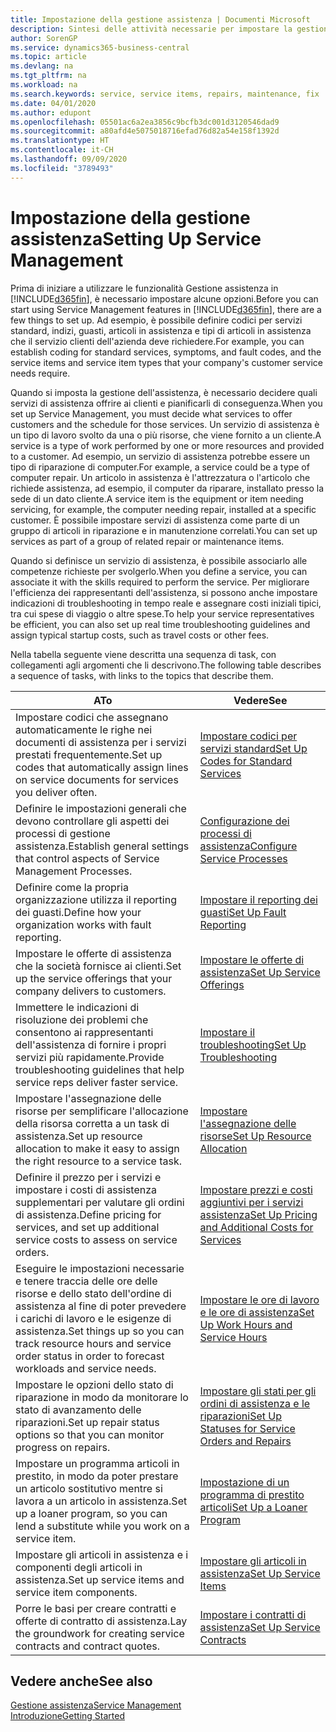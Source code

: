 ```yaml
---
title: Impostazione della gestione assistenza | Documenti Microsoft
description: Sintesi delle attività necessarie per impostare la gestione dell'assistenza adattandola al modo in cui le organizzazioni gestiscono i propri servizi.
author: SorenGP
ms.service: dynamics365-business-central
ms.topic: article
ms.devlang: na
ms.tgt_pltfrm: na
ms.workload: na
ms.search.keywords: service, service items, repairs, maintenance, fix
ms.date: 04/01/2020
ms.author: edupont
ms.openlocfilehash: 05501ac6a2ea3856c9bcfb3dc001d3120546dad9
ms.sourcegitcommit: a80afd4e5075018716efad76d82a54e158f1392d
ms.translationtype: HT
ms.contentlocale: it-CH
ms.lasthandoff: 09/09/2020
ms.locfileid: "3789493"
---
```

# <a name="setting-up-service-management"></a><span data-ttu-id="1ac12-103">Impostazione della gestione assistenza</span><span class="sxs-lookup"><span data-stu-id="1ac12-103">Setting Up Service Management</span></span>
<span data-ttu-id="1ac12-104">Prima di iniziare a utilizzare le funzionalità Gestione assistenza in [!INCLUDE[d365fin](includes/d365fin_md.md)], è necessario impostare alcune opzioni.</span><span class="sxs-lookup"><span data-stu-id="1ac12-104">Before you can start using Service Management features in [!INCLUDE[d365fin](includes/d365fin_md.md)], there are a few things to set up.</span></span> <span data-ttu-id="1ac12-105">Ad esempio, è possibile definire codici per servizi standard, indizi, guasti, articoli in assistenza e tipi di articoli in assistenza che il servizio clienti dell'azienda deve richiedere.</span><span class="sxs-lookup"><span data-stu-id="1ac12-105">For example, you can establish coding for standard services, symptoms, and fault codes, and the service items and service item types that your company's customer service needs require.</span></span>  

<span data-ttu-id="1ac12-106">Quando si imposta la gestione dell'assistenza, è necessario decidere quali servizi di assistenza offrire ai clienti e pianificarli di conseguenza.</span><span class="sxs-lookup"><span data-stu-id="1ac12-106">When you set up Service Management, you must decide what services to offer customers and the schedule for those services.</span></span> <span data-ttu-id="1ac12-107">Un servizio di assistenza è un tipo di lavoro svolto da una o più risorse, che viene fornito a un cliente.</span><span class="sxs-lookup"><span data-stu-id="1ac12-107">A service is a type of work performed by one or more resources and provided to a customer.</span></span> <span data-ttu-id="1ac12-108">Ad esempio, un servizio di assistenza potrebbe essere un tipo di riparazione di computer.</span><span class="sxs-lookup"><span data-stu-id="1ac12-108">For example, a service could be a type of computer repair.</span></span> <span data-ttu-id="1ac12-109">Un articolo in assistenza è l'attrezzatura o l'articolo che richiede assistenza, ad esempio, il computer da riparare, installato presso la sede di un dato cliente.</span><span class="sxs-lookup"><span data-stu-id="1ac12-109">A service item is the equipment or item needing servicing, for example, the computer needing repair, installed at a specific customer.</span></span> <span data-ttu-id="1ac12-110">È possibile impostare servizi di assistenza come parte di un gruppo di articoli in riparazione e in manutenzione correlati.</span><span class="sxs-lookup"><span data-stu-id="1ac12-110">You can set up services as part of a group of related repair or maintenance items.</span></span>  
  
<span data-ttu-id="1ac12-111">Quando si definisce un servizio di assistenza, è possibile associarlo alle competenze richieste per svolgerlo.</span><span class="sxs-lookup"><span data-stu-id="1ac12-111">When you define a service, you can associate it with the skills required to perform the service.</span></span> <span data-ttu-id="1ac12-112">Per migliorare l'efficienza dei rappresentanti dell'assistenza, si possono anche impostare indicazioni di troubleshooting in tempo reale e assegnare costi iniziali tipici, tra cui spese di viaggio o altre spese.</span><span class="sxs-lookup"><span data-stu-id="1ac12-112">To help your service representatives be efficient, you can also set up real time troubleshooting guidelines and assign typical startup costs, such as travel costs or other fees.</span></span>  

<span data-ttu-id="1ac12-113">Nella tabella seguente viene descritta una sequenza di task, con collegamenti agli argomenti che li descrivono.</span><span class="sxs-lookup"><span data-stu-id="1ac12-113">The following table describes a sequence of tasks, with links to the topics that describe them.</span></span>  
  
| <span data-ttu-id="1ac12-114">A</span><span class="sxs-lookup"><span data-stu-id="1ac12-114">To</span></span> | <span data-ttu-id="1ac12-115">Vedere</span><span class="sxs-lookup"><span data-stu-id="1ac12-115">See</span></span> |
| --- | --- |
| <span data-ttu-id="1ac12-116">Impostare codici che assegnano automaticamente le righe nei documenti di assistenza per i servizi prestati frequentemente.</span><span class="sxs-lookup"><span data-stu-id="1ac12-116">Set up codes that automatically assign lines on service documents for services you deliver often.</span></span> |[<span data-ttu-id="1ac12-117">Impostare codici per servizi standard</span><span class="sxs-lookup"><span data-stu-id="1ac12-117">Set Up Codes for Standard Services</span></span>](service-how-setup-service-coding.md)|
| <span data-ttu-id="1ac12-118">Definire le impostazioni generali che devono controllare gli aspetti dei processi di gestione assistenza.</span><span class="sxs-lookup"><span data-stu-id="1ac12-118">Establish general settings that control aspects of Service Management Processes.</span></span>|[<span data-ttu-id="1ac12-119">Configurazione dei processi di assistenza</span><span class="sxs-lookup"><span data-stu-id="1ac12-119">Configure Service Processes</span></span>](service-setup-service-processes.md)|
| <span data-ttu-id="1ac12-120">Definire come la propria organizzazione utilizza il reporting dei guasti.</span><span class="sxs-lookup"><span data-stu-id="1ac12-120">Define how your organization works with fault reporting.</span></span> |[<span data-ttu-id="1ac12-121">Impostare il reporting dei guasti</span><span class="sxs-lookup"><span data-stu-id="1ac12-121">Set Up Fault Reporting</span></span>](service-how-setup-fault-reporting.md) |
| <span data-ttu-id="1ac12-122">Impostare le offerte di assistenza che la società fornisce ai clienti.</span><span class="sxs-lookup"><span data-stu-id="1ac12-122">Set up the service offerings that your company delivers to customers.</span></span>|[<span data-ttu-id="1ac12-123">Impostare le offerte di assistenza</span><span class="sxs-lookup"><span data-stu-id="1ac12-123">Set Up Service Offerings</span></span>](service-how-setup-service-offerings.md)|
| <span data-ttu-id="1ac12-124">Immettere le indicazioni di risoluzione dei problemi che consentono ai rappresentanti dell'assistenza di fornire i propri servizi più rapidamente.</span><span class="sxs-lookup"><span data-stu-id="1ac12-124">Provide troubleshooting guidelines that help service reps deliver faster service.</span></span> |[<span data-ttu-id="1ac12-125">Impostare il troubleshooting</span><span class="sxs-lookup"><span data-stu-id="1ac12-125">Set Up Troubleshooting</span></span>](service-how-setup-troubleshooting.md) |
| <span data-ttu-id="1ac12-126">Impostare l'assegnazione delle risorse per semplificare l'allocazione della risorsa corretta a un task di assistenza.</span><span class="sxs-lookup"><span data-stu-id="1ac12-126">Set up resource allocation to make it easy to assign the right resource to a service task.</span></span> |[<span data-ttu-id="1ac12-127">Impostare l'assegnazione delle risorse</span><span class="sxs-lookup"><span data-stu-id="1ac12-127">Set Up Resource Allocation</span></span>](service-how-setup-resource-allocation.md) |
| <span data-ttu-id="1ac12-128">Definire il prezzo per i servizi e impostare i costi di assistenza supplementari per valutare gli ordini di assistenza.</span><span class="sxs-lookup"><span data-stu-id="1ac12-128">Define pricing for services, and set up additional service costs to assess on service orders.</span></span> |[<span data-ttu-id="1ac12-129">Impostare prezzi e costi aggiuntivi per i servizi assistenza</span><span class="sxs-lookup"><span data-stu-id="1ac12-129">Set Up Pricing and Additional Costs for Services</span></span>](service-how-setup-service-costs-pricing.md)|
| <span data-ttu-id="1ac12-130">Eseguire le impostazioni necessarie e tenere traccia delle ore delle risorse e dello stato dell'ordine di assistenza al fine di poter prevedere i carichi di lavoro e le esigenze di assistenza.</span><span class="sxs-lookup"><span data-stu-id="1ac12-130">Set things up so you can track resource hours and service order status in order to forecast workloads and service needs.</span></span>|[<span data-ttu-id="1ac12-131">Impostare le ore di lavoro e le ore di assistenza</span><span class="sxs-lookup"><span data-stu-id="1ac12-131">Set Up Work Hours and Service Hours</span></span>](service-how-setup-work-service-hours.md)|
| <span data-ttu-id="1ac12-132">Impostare le opzioni dello stato di riparazione in modo da monitorare lo stato di avanzamento delle riparazioni.</span><span class="sxs-lookup"><span data-stu-id="1ac12-132">Set up repair status options so that you can monitor progress on repairs.</span></span> | [<span data-ttu-id="1ac12-133">Impostare gli stati per gli ordini di assistenza e le riparazioni</span><span class="sxs-lookup"><span data-stu-id="1ac12-133">Set Up Statuses for Service Orders and Repairs</span></span>](service-order-repair-status.md)|
| <span data-ttu-id="1ac12-134">Impostare un programma articoli in prestito, in modo da poter prestare un articolo sostitutivo mentre si lavora a un articolo in assistenza.</span><span class="sxs-lookup"><span data-stu-id="1ac12-134">Set up a loaner program, so you can lend a substitute while you work on a service item.</span></span> |[<span data-ttu-id="1ac12-135">Impostazione di un programma di prestito articoli</span><span class="sxs-lookup"><span data-stu-id="1ac12-135">Set Up a Loaner Program</span></span>](service-how-setup-loaner-program.md) |
| <span data-ttu-id="1ac12-136">Impostare gli articoli in assistenza e i componenti degli articoli in assistenza.</span><span class="sxs-lookup"><span data-stu-id="1ac12-136">Set up service items and service item components.</span></span> |[<span data-ttu-id="1ac12-137">Impostare gli articoli in assistenza</span><span class="sxs-lookup"><span data-stu-id="1ac12-137">Set Up Service Items</span></span>](service-how-setup-service-items.md) |
| <span data-ttu-id="1ac12-138">Porre le basi per creare contratti e offerte di contratto di assistenza.</span><span class="sxs-lookup"><span data-stu-id="1ac12-138">Lay the groundwork for creating service contracts and contract quotes.</span></span> |[<span data-ttu-id="1ac12-139">Impostare i contratti di assistenza</span><span class="sxs-lookup"><span data-stu-id="1ac12-139">Set Up Service Contracts</span></span>](service-how-setup-service-contracts.md) |

## <a name="see-also"></a><span data-ttu-id="1ac12-140">Vedere anche</span><span class="sxs-lookup"><span data-stu-id="1ac12-140">See also</span></span>
[<span data-ttu-id="1ac12-141">Gestione assistenza</span><span class="sxs-lookup"><span data-stu-id="1ac12-141">Service Management</span></span>](service-service.md)  
[<span data-ttu-id="1ac12-142">Introduzione</span><span class="sxs-lookup"><span data-stu-id="1ac12-142">Getting Started</span></span>](product-get-started.md)  
